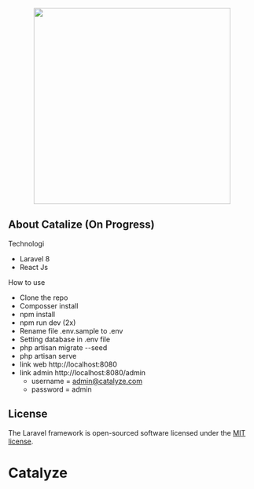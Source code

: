 <p align="center"><a href="https://laravel.com" target="_blank"><img src="https://raw.githubusercontent.com/laravel/art/master/logo-lockup/5%20SVG/2%20CMYK/1%20Full%20Color/laravel-logolockup-cmyk-red.svg" width="400"></a></p>

## About Catalize (On Progress)
Technologi
- Laravel 8
- React Js

How to use

- Clone the repo
- Composser install
- npm install
- npm run dev (2x)
- Rename file .env.sample to .env
- Setting database in .env file
- php artisan migrate --seed
- php artisan serve
- link web http://localhost:8080
- link admin http://localhost:8080/admin 
    - username = admin@catalyze.com
    - password = admin

## License

The Laravel framework is open-sourced software licensed under the [MIT license](https://opensource.org/licenses/MIT).
# Catalyze
